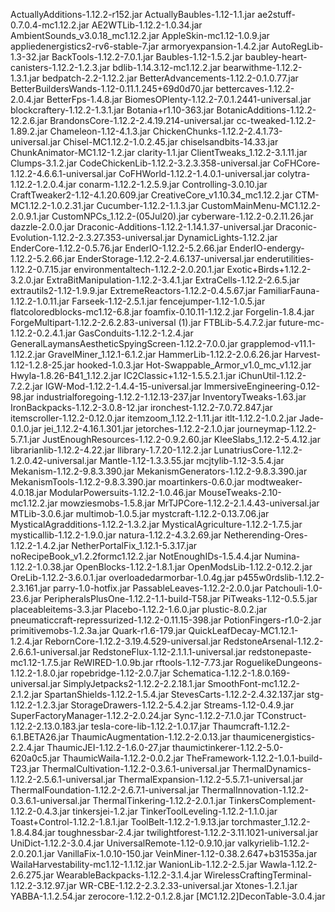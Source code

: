 ActuallyAdditions-1.12.2-r152.jar
ActuallyBaubles-1.12-1.1.jar
ae2stuff-0.7.0.4-mc1.12.2.jar
AE2WTLib-1.12.2-1.0.34.jar
AmbientSounds_v3.0.18_mc1.12.2.jar
AppleSkin-mc1.12-1.0.9.jar
appliedenergistics2-rv6-stable-7.jar
armoryexpansion-1.4.2.jar
AutoRegLib-1.3-32.jar
BackTools-1.12.2-7.0.1.jar
Baubles-1.12-1.5.2.jar
baubley-heart-canisters-1.12.2-1.2.3.jar
bdlib-1.14.3.12-mc1.12.2.jar
bearwithme-1.12.2-1.3.1.jar
bedpatch-2.2-1.12.2.jar
BetterAdvancements-1.12.2-0.1.0.77.jar
BetterBuildersWands-1.12-0.11.1.245+69d0d70.jar
bettercaves-1.12.2-2.0.4.jar
BetterFps-1.4.8.jar
BiomesOPlenty-1.12.2-7.0.1.2441-universal.jar
blockcraftery-1.12.2-1.3.1.jar
Botania+r1.10-363.jar
BotanicAdditions-1.12.2-12.2.6.jar
BrandonsCore-1.12.2-2.4.19.214-universal.jar
cc-tweaked-1.12.2-1.89.2.jar
Chameleon-1.12-4.1.3.jar
ChickenChunks-1.12.2-2.4.1.73-universal.jar
Chisel-MC1.12.2-1.0.2.45.jar
chiselsandbits-14.33.jar
ChunkAnimator-MC1.12-1.2.jar
clarity-1.1.jar
ClientTweaks_1.12.2-3.1.11.jar
Clumps-3.1.2.jar
CodeChickenLib-1.12.2-3.2.3.358-universal.jar
CoFHCore-1.12.2-4.6.6.1-universal.jar
CoFHWorld-1.12.2-1.4.0.1-universal.jar
colytra-1.12.2-1.2.0.4.jar
conarm-1.12.2-1.2.5.9.jar
Controlling-3.0.10.jar
CraftTweaker2-1.12-4.1.20.609.jar
CreativeCore_v1.10.34_mc1.12.2.jar
CTM-MC1.12.2-1.0.2.31.jar
Cucumber-1.12.2-1.1.3.jar
CustomMainMenu-MC1.12.2-2.0.9.1.jar
CustomNPCs_1.12.2-(05Jul20).jar
cyberware-1.12.2-0.2.11.26.jar
dazzle-2.0.0.jar
Draconic-Additions-1.12.2-1.14.1.37-universal.jar
Draconic-Evolution-1.12.2-2.3.27.353-universal.jar
DynamicLights-1.12.2.jar
EnderCore-1.12.2-0.5.76.jar
EnderIO-1.12.2-5.2.66.jar
EnderIO-endergy-1.12.2-5.2.66.jar
EnderStorage-1.12.2-2.4.6.137-universal.jar
enderutilities-1.12.2-0.7.15.jar
environmentaltech-1.12.2-2.0.20.1.jar
Exotic+Birds+1.12.2-3.2.0.jar
ExtraBitManipulation-1.12.2-3.4.1.jar
ExtraCells-1.12.2-2.6.5.jar
extrautils2-1.12-1.9.9.jar
ExtremeReactors-1.12.2-0.4.5.67.jar
FamiliarFauna-1.12.2-1.0.11.jar
Farseek-1.12-2.5.1.jar
fencejumper-1.12-1.0.5.jar
flatcoloredblocks-mc1.12-6.8.jar
foamfix-0.10.11-1.12.2.jar
Forgelin-1.8.4.jar
ForgeMultipart-1.12.2-2.6.2.83-universal (1).jar
FTBLib-5.4.7.2.jar
future-mc-1.12.2-0.2.4.1.jar
GasConduits-1.12.2-1.2.4.jar
GeneralLaymansAestheticSpyingScreen-1.12.2-7.0.0.jar
grapplemod-v11.1-1.12.2.jar
GravelMiner_1.12.1-6.1.2.jar
HammerLib-1.12.2-2.0.6.26.jar
Harvest-1.12-1.2.8-25.jar
hooked-1.0.3.jar
Hot-Swappable_Armor_v1.0_mc_v1.12.jar
Hwyla-1.8.26-B41_1.12.2.jar
IC2Classic+1.12-1.5.5.2.1.jar
iChunUtil-1.12.2-7.2.2.jar
IGW-Mod-1.12.2-1.4.4-15-universal.jar
ImmersiveEngineering-0.12-98.jar
industrialforegoing-1.12.2-1.12.13-237.jar
InventoryTweaks-1.63.jar
IronBackpacks-1.12.2-3.0.8-12.jar
ironchest-1.12.2-7.0.72.847.jar
itemscroller-1.12.2-0.12.0.jar
itemzoom_1.12.2-1.11.jar
itlt-1.12.2-1.0.2.jar
Jade-0.1.0.jar
jei_1.12.2-4.16.1.301.jar
jetorches-1.12.2-2.1.0.jar
journeymap-1.12.2-5.7.1.jar
JustEnoughResources-1.12.2-0.9.2.60.jar
KleeSlabs_1.12.2-5.4.12.jar
librarianlib-1.12.2-4.22.jar
llibrary-1.7.20-1.12.2.jar
LunatriusCore-1.12.2-1.2.0.42-universal.jar
Mantle-1.12-1.3.3.55.jar
mcjtylib-1.12-3.5.4.jar
Mekanism-1.12.2-9.8.3.390.jar
MekanismGenerators-1.12.2-9.8.3.390.jar
MekanismTools-1.12.2-9.8.3.390.jar
moartinkers-0.6.0.jar
modtweaker-4.0.18.jar
ModularPowersuits-1.12.2-1.0.46.jar
MouseTweaks-2.10-mc1.12.2.jar
mowziesmobs-1.5.8.jar
MrTJPCore-1.12.2-2.1.4.43-universal.jar
MTLib-3.0.6.jar
multimob-1.0.5.jar
mystcraft-1.12.2-0.13.7.06.jar
MysticalAgradditions-1.12.2-1.3.2.jar
MysticalAgriculture-1.12.2-1.7.5.jar
mysticallib-1.12.2-1.9.0.jar
natura-1.12.2-4.3.2.69.jar
Netherending-Ores-1.12.2-1.4.2.jar
NetherPortalFix_1.12.1-5.3.17.jar
noRecipeBook_v1.2.2formc1.12.2.jar
NotEnoughIDs-1.5.4.4.jar
Numina-1.12.2-1.0.38.jar
OpenBlocks-1.12.2-1.8.1.jar
OpenModsLib-1.12.2-0.12.2.jar
OreLib-1.12.2-3.6.0.1.jar
overloadedarmorbar-1.0.4g.jar
p455w0rdslib-1.12.2-2.3.161.jar
parry-1.0-hotfix.jar
PassableLeaves-1.12.2-2.0.0.jar
Patchouli-1.0-23.6.jar
PeripheralsPlusOne-1.12.2-1.1-build-T58.jar
PiTweaks-1.12-0.5.5.jar
placeableitems-3.3.jar
Placebo-1.12.2-1.6.0.jar
plustic-8.0.2.jar
pneumaticcraft-repressurized-1.12.2-0.11.15-398.jar
PotionFingers-r1.0-2.jar
primitivemobs-1.2.3a.jar
Quark-r1.6-179.jar
QuickLeafDecay-MC1.12.1-1.2.4.jar
RebornCore-1.12.2-3.19.4.529-universal.jar
RedstoneArsenal-1.12.2-2.6.6.1-universal.jar
RedstoneFlux-1.12-2.1.1.1-universal.jar
redstonepaste-mc1.12-1.7.5.jar
ReWIRED-1.0.9b.jar
rftools-1.12-7.73.jar
RoguelikeDungeons-1.12.2-1.8.0.jar
ropebridge-1.12-2.0.7.jar
Schematica-1.12.2-1.8.0.169-universal.jar
SimplyJetpacks2-1.12.2-2.2.18.1.jar
SmoothFont-mc1.12.2-2.1.2.jar
SpartanShields-1.12.2-1.5.4.jar
StevesCarts-1.12.2-2.4.32.137.jar
stg-1.12.2-1.2.3.jar
StorageDrawers-1.12.2-5.4.2.jar
Streams-1.12-0.4.9.jar
SuperFactoryManager-1.12.2-2.0.24.jar
Sync-1.12.2-7.1.0.jar
TConstruct-1.12.2-2.13.0.183.jar
tesla-core-lib-1.12.2-1.0.17.jar
Thaumcraft-1.12.2-6.1.BETA26.jar
ThaumicAugmentation-1.12.2-2.0.13.jar
thaumicenergistics-2.2.4.jar
ThaumicJEI-1.12.2-1.6.0-27.jar
thaumictinkerer-1.12.2-5.0-620a0c5.jar
ThaumicWaila-1.12.2-0.0.2.jar
TheFramework-1.12.2-1.0.1-build-T23.jar
ThermalCultivation-1.12.2-0.3.6.1-universal.jar
ThermalDynamics-1.12.2-2.5.6.1-universal.jar
ThermalExpansion-1.12.2-5.5.7.1-universal.jar
ThermalFoundation-1.12.2-2.6.7.1-universal.jar
ThermalInnovation-1.12.2-0.3.6.1-universal.jar
ThermalTinkering-1.12.2-2.0.1.jar
TinkersComplement-1.12.2-0.4.3.jar
tinkersjei-1.2.jar
TinkerToolLeveling-1.12.2-1.1.0.jar
Toast+Control-1.12.2-1.8.1.jar
ToolBelt-1.12.2-1.9.13.jar
torchmaster_1.12.2-1.8.4.84.jar
toughnessbar-2.4.jar
twilightforest-1.12.2-3.11.1021-universal.jar
UniDict-1.12.2-3.0.4.jar
UniversalRemote-1.12-0.9.10.jar
valkyrielib-1.12.2-2.0.20.1.jar
VanillaFix-1.0.10-150.jar
VeinMiner-1.12-0.38.2.647+b31535a.jar
WailaHarvestability-mc1.12-1.1.12.jar
WanionLib-1.12.2-2.5.jar
Wawla-1.12.2-2.6.275.jar
WearableBackpacks-1.12.2-3.1.4.jar
WirelessCraftingTerminal-1.12.2-3.12.97.jar
WR-CBE-1.12.2-2.3.2.33-universal.jar
Xtones-1.2.1.jar
YABBA-1.1.2.54.jar
zerocore-1.12.2-0.1.2.8.jar
[MC1.12.2]DeconTable-3.0.4.jar
